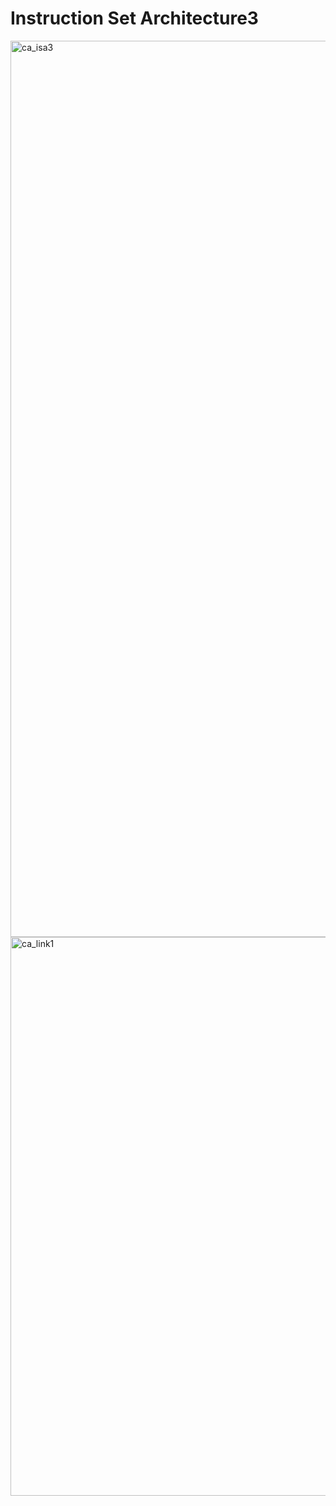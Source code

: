 # Instruction Set Architecture3
<img width="1434" alt="ca_isa3" src="https://github.com/EnjoyCSStudy/ComputerArchitecture/assets/95271588/8f4ef412-4d77-4ba5-88da-341a3a8259cd">
<img width="894" alt="ca_link1" src="https://github.com/EnjoyCSStudy/ComputerArchitecture/assets/95271588/85d401bc-5775-4bf2-8cc7-07b6b073a0a6">

